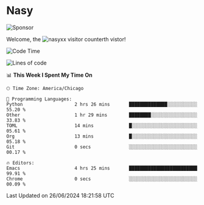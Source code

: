 # Nasy

<!--
<p align="center">
<img height="200" src="https://github-readme-stats.vercel.app/api?username=nasyxx&count_private=true&show_icons=true&theme=dracula&include_all_commits=true"/>
<img height="200" src="https://github-readme-stats.vercel.app/api/top-langs/?username=nasyxx&theme=dracula&hide=html,jupyter+notebook&count_private=true&show_icons=true"/>
</p>

  
----------------
-->

![Sponsor](https://img.shields.io/static/v1.svg?label=Sponsor&message=%E2%9D%A4&logo=GitHub&style=flat&color=pink)
 
Welcome, the ![nasyxx visitor counter](https://count.getloli.com/get/@nasyxx?theme=rule34)th vistor!
 
<!--START_SECTION:waka-->
![Code Time](http://img.shields.io/badge/Code%20Time-4%2C529%20hrs%206%20mins-blue)

![Lines of code](https://img.shields.io/badge/From%20Hello%20World%20I%27ve%20Written-6.3%20million%20lines%20of%20code-blue)

📊 **This Week I Spent My Time On** 

```text
🕑︎ Time Zone: America/Chicago

💬 Programming Languages: 
Python                   2 hrs 26 mins       ██████████████░░░░░░░░░░░   55.20 % 
Other                    1 hr 29 mins        ████████░░░░░░░░░░░░░░░░░   33.83 % 
TOML                     14 mins             █░░░░░░░░░░░░░░░░░░░░░░░░   05.61 % 
Org                      13 mins             █░░░░░░░░░░░░░░░░░░░░░░░░   05.18 % 
Git                      0 secs              ░░░░░░░░░░░░░░░░░░░░░░░░░   00.17 % 

🔥 Editors: 
Emacs                    4 hrs 25 mins       █████████████████████████   99.91 % 
Chrome                   0 secs              ░░░░░░░░░░░░░░░░░░░░░░░░░   00.09 % 
```


 Last Updated on 26/06/2024 18:21:58 UTC
<!--END_SECTION:waka-->

<!-- ![visitors](https://visitor-badge.laobi.icu/badge?page_id=nasyxx.nasyxx) -->
